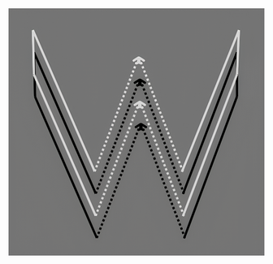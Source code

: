 <picture>
 <source media="(prefers-color-scheme: dark)" srcset="https://github.com/Witchoy/Witchoy/blob/851bb82802c9ceb8a4c0e31dbc763023b43f83fe/WitchoysLogo.png">
 <source media="(prefers-color-scheme: light)" srcset="https://github.com/Witchoy/Witchoy/blob/851bb82802c9ceb8a4c0e31dbc763023b43f83fe/WitchoysLogo.png">
 <img alt="Witchoy's Logo" src="https://github.com/Witchoy/Witchoy/blob/851bb82802c9ceb8a4c0e31dbc763023b43f83fe/WitchoysLogo.png">
</picture>

<!--
**Witchoy/Witchoy** is a ✨ _special_ ✨ repository because its `README.md` (this file) appears on your GitHub profile.

Here are some ideas to get you started:

- 🔭 I’m currently working on ...
- 🌱 I’m currently learning ...
- 👯 I’m looking to collaborate on ...
- 🤔 I’m looking for help with ...
- 💬 Ask me about ...
- 📫 How to reach me: ...
- 😄 Pronouns: ...
- ⚡ Fun fact: ...
-->
